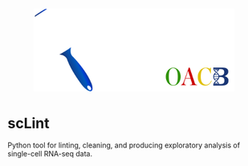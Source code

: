 <h1 align="center">
  <img src="scLint.svg" alt="scLint logo" width="400"/>
</h1>

# scLint

Python tool for linting, cleaning, and producing exploratory analysis of single-cell RNA-seq data.
